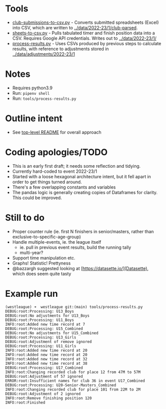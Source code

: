 # Tools

* [club-submissions-to-csv.py](club-submissions-to-csv.py) - Converts submitted spreadsheets (Excel) into CSV, which are written to [../data/2022-23/1/club-parsed](../data/.../club-parsed). 
* [sheets-to-csv.py](sheets-to-csv.py) - Pulls tabulated timer and finish position data into a CSV. Requires Google API credentials. Writes out to [../data/2022-23/1/](../data/.../event)
* [process-results.py](process-results.py) - Uses CSVs produced by previous steps to calculate results, with reference to adjustments stored in [../data/adjustments/2022-23/1](../data/adjustments/...)

# Notes 

* Requires python3.9
* Run: `pipenv shell`
* Run: `tools/process-results.py`

# Outline intent

* See [top-level README](../README.md) for overall approach

# Coding apologies/TODO

* This is an early first draft; it needs some reflection and tidying. 
* Currently hard-coded to event 2022-23/1
* Started with a loose hexagonal architecture intent, but it fell apart in order to get things turned around. 
* There's a few overlapping constants and variables
* The pandas logic is generally creating copies of Dataframes for clarity. This could be improved.


# Still to do

* Proper counter rule (ie. first N finishers in senior/masters, rather than exclusive-to-specific-age-group)
* Handle multiple-events, ie. the league itself
  * ie. pull in previous event results, build the running tally
  * multi-year?
* Support time manipulation etc.
* Graphs! Statistic! Prettyness
 * @bazzargh suggested looking at [https://datasette.io/](Datasette), which does seem quite tasty

# Example run

```
(westleague) ➜  westleague git:(main) tools/process-results.py 
DEBUG:root:Processing: U13_Boys
DEBUG:root:No adjustments for U13_Boys
DEBUG:root:Processing: U11_Boys
INFO:root:Added new time record at 7
DEBUG:root:Processing: U15_Combined
DEBUG:root:No adjustments for U15_Combined
DEBUG:root:Processing: U13_Girls
DEBUG:root:Adjustment of remove ignored
DEBUG:root:Processing: U11_Girls
INFO:root:Added new time record at 20
INFO:root:Added new time record at 20
INFO:root:Added new time record at 32
INFO:root:Added new time record at 38
DEBUG:root:Processing: U17_Combined
INFO:root:Changing recorded club for place 12 from 47M to 57M
DEBUG:root:Adjustment of 57 ignored
ERROR:root:Insufficient names for club 36 in event U17_Combined
DEBUG:root:Processing: U20-Senior-Masters_Combined
INFO:root:Changing recorded club for place 101 from 22M to 2M
DEBUG:root:Adjustment of 2 ignored
INFO:root:Remove finishing position 120
INFO:root:Finished
```